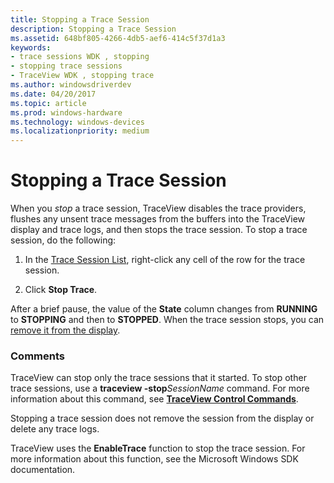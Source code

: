 ```yaml
---
title: Stopping a Trace Session
description: Stopping a Trace Session
ms.assetid: 648bf805-4266-4db5-aef6-414c5f37d1a3
keywords:
- trace sessions WDK , stopping
- stopping trace sessions
- TraceView WDK , stopping trace
ms.author: windowsdriverdev
ms.date: 04/20/2017
ms.topic: article
ms.prod: windows-hardware
ms.technology: windows-devices
ms.localizationpriority: medium
---
```


# Stopping a Trace Session


When you *stop* a trace session, TraceView disables the trace providers, flushes any unsent trace messages from the buffers into the TraceView display and trace logs, and then stops the trace session. To stop a trace session, do the following:

1.  In the [Trace Session List](trace-session-list.md), right-click any cell of the row for the trace session.

2.  Click **Stop Trace**.

After a brief pause, the value of the **State** column changes from **RUNNING** to **STOPPING** and then to **STOPPED**. When the trace session stops, you can [remove it from the display](removing-a-trace-session.md).

### <span id="comments"></span><span id="COMMENTS"></span>Comments

TraceView can stop only the trace sessions that it started. To stop other trace sessions, use a **traceview -stop***SessionName* command. For more information about this command, see [**TraceView Control Commands**](traceview-control-commands.md).

Stopping a trace session does not remove the session from the display or delete any trace logs.

TraceView uses the **EnableTrace** function to stop the trace session. For more information about this function, see the Microsoft Windows SDK documentation.

 

 





